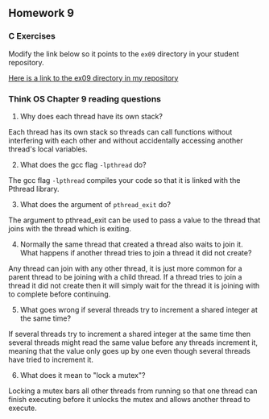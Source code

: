 ## Homework 9

### C Exercises

Modify the link below so it points to the `ex09` directory in your
student repository.

[Here is a link to the ex09 directory in my repository](https://github.com/vickymmcd/ExercisesInC/tree/master/exercises/ex09)

### Think OS Chapter 9 reading questions

1) Why does each thread have its own stack?

Each thread has its own stack so threads can call functions without interfering with each other and without accidentally accessing another thread's local variables.

2) What does the gcc flag `-lpthread` do?

The gcc flag `-lpthread` compiles your code so that it is linked with the Pthread library.

3) What does the argument of `pthread_exit` do?

The argument to pthread_exit can be used to pass a value to the thread that joins with the thread which is exiting.

4) Normally the same thread that created a thread also waits to join it.
What happens if another thread tries to join a thread it did not create?

Any thread can join with any other thread, it is just more common for a parent thread to be joining with a child thread. If a thread tries to join a thread it did not create then it will simply wait for the thread it is joining with to complete before continuing.

5) What goes wrong if several threads try to increment a shared integer at the same time?

If several threads try to increment a shared integer at the same time then several threads might read the same value before any threads increment it, meaning that the value only goes up by one even though several threads have tried to increment it.

6) What does it mean to "lock a mutex"?

Locking a mutex bars all other threads from running so that one thread can finish executing before it unlocks the mutex and allows another thread to execute.

